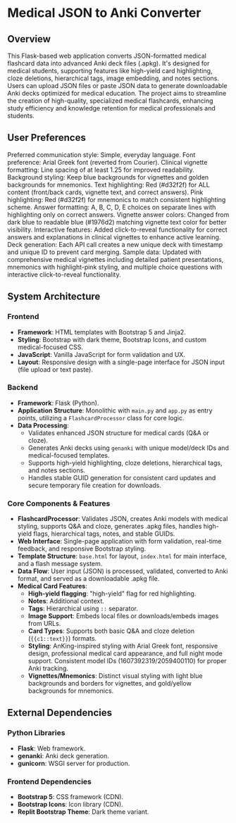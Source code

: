 # Medical JSON to Anki Converter

## Overview
This Flask-based web application converts JSON-formatted medical flashcard data into advanced Anki deck files (.apkg). It's designed for medical students, supporting features like high-yield card highlighting, cloze deletions, hierarchical tags, image embedding, and notes sections. Users can upload JSON files or paste JSON data to generate downloadable Anki decks optimized for medical education. The project aims to streamline the creation of high-quality, specialized medical flashcards, enhancing study efficiency and knowledge retention for medical professionals and students.

## User Preferences
Preferred communication style: Simple, everyday language.
Font preference: Arial Greek font (reverted from Courier).
Clinical vignette formatting: Line spacing of at least 1.25 for improved readability.
Background styling: Keep blue backgrounds for vignettes and golden backgrounds for mnemonics.
Text highlighting: Red (#d32f2f) for ALL content (front/back cards, vignette text, and correct answers).
Pink highlighting: Red (#d32f2f) for mnemonics to match consistent highlighting scheme.
Answer formatting: A, B, C, D, E choices on separate lines with highlighting only on correct answers.
Vignette answer colors: Changed from dark blue to readable blue (#1976d2) matching vignette text color for better visibility.
Interactive features: Added click-to-reveal functionality for correct answers and explanations in clinical vignettes to enhance active learning.
Deck generation: Each API call creates a new unique deck with timestamp and unique ID to prevent card merging.
Sample data: Updated with comprehensive medical vignettes including detailed patient presentations, mnemonics with highlight-pink styling, and multiple choice questions with interactive click-to-reveal functionality.

## System Architecture

### Frontend
- **Framework**: HTML templates with Bootstrap 5 and Jinja2.
- **Styling**: Bootstrap with dark theme, Bootstrap Icons, and custom medical-focused CSS.
- **JavaScript**: Vanilla JavaScript for form validation and UX.
- **Layout**: Responsive design with a single-page interface for JSON input (file upload or text paste).

### Backend
- **Framework**: Flask (Python).
- **Application Structure**: Monolithic with `main.py` and `app.py` as entry points, utilizing a `FlashcardProcessor` class for core logic.
- **Data Processing**:
    - Validates enhanced JSON structure for medical cards (Q&A or cloze).
    - Generates Anki decks using `genanki` with unique model/deck IDs and medical-focused templates.
    - Supports high-yield highlighting, cloze deletions, hierarchical tags, and notes sections.
    - Handles stable GUID generation for consistent card updates and secure temporary file creation for downloads.

### Core Components & Features
- **FlashcardProcessor**: Validates JSON, creates Anki models with medical styling, supports Q&A and cloze, generates .apkg files, handles high-yield flags, hierarchical tags, notes, and stable GUIDs.
- **Web Interface**: Single-page application with form validation, real-time feedback, and responsive Bootstrap styling.
- **Template Structure**: `base.html` for layout, `index.html` for main interface, and a flash message system.
- **Data Flow**: User input (JSON) is processed, validated, converted to Anki format, and served as a downloadable .apkg file.
- **Medical Card Features**:
    - **High-yield flagging**: "high-yield" flag for red highlighting.
    - **Notes**: Additional context.
    - **Tags**: Hierarchical using `::` separator.
    - **Image Support**: Embeds local files or downloads/embeds images from URLs.
    - **Card Types**: Supports both basic Q&A and cloze deletion (`{{c1::text}}`) formats.
    - **Styling**: AnKing-inspired styling with Arial Greek font, responsive design, professional medical card appearance, and full night mode support. Consistent model IDs (1607392319/2059400110) for proper Anki tracking.
    - **Vignettes/Mnemonics**: Distinct visual styling with light blue backgrounds and borders for vignettes, and gold/yellow backgrounds for mnemonics.

## External Dependencies

### Python Libraries
- **Flask**: Web framework.
- **genanki**: Anki deck generation.
- **gunicorn**: WSGI server for production.

### Frontend Dependencies
- **Bootstrap 5**: CSS framework (CDN).
- **Bootstrap Icons**: Icon library (CDN).
- **Replit Bootstrap Theme**: Dark theme variant.